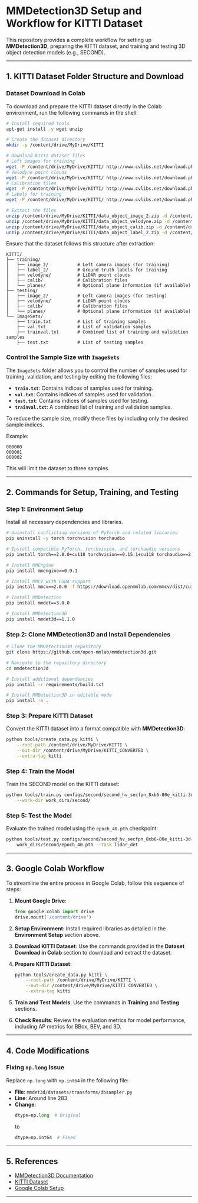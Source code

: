 
# **MMDetection3D Setup and Workflow for KITTI Dataset**

This repository provides a complete workflow for setting up **MMDetection3D**, preparing the KITTI dataset, and training and testing 3D object detection models (e.g., SECOND).

---

## **1. KITTI Dataset Folder Structure and Download**

### **Dataset Download in Colab**
To download and prepare the KITTI dataset directly in the Colab environment, run the following commands in the shell:

```bash
# Install required tools
apt-get install -y wget unzip

# Create the dataset directory
mkdir -p /content/drive/MyDrive/KITTI

# Download KITTI dataset files
# Left images for training
wget -P /content/drive/MyDrive/KITTI/ http://www.cvlibs.net/download.php?file=data_object_image_2.zip
# Velodyne point clouds
wget -P /content/drive/MyDrive/KITTI/ http://www.cvlibs.net/download.php?file=data_object_velodyne.zip
# Calibration files
wget -P /content/drive/MyDrive/KITTI/ http://www.cvlibs.net/download.php?file=data_object_calib.zip
# Labels for training
wget -P /content/drive/MyDrive/KITTI/ http://www.cvlibs.net/download.php?file=data_object_label_2.zip

# Extract the files
unzip /content/drive/MyDrive/KITTI/data_object_image_2.zip -d /content/drive/MyDrive/KITTI
unzip /content/drive/MyDrive/KITTI/data_object_velodyne.zip -d /content/drive/MyDrive/KITTI
unzip /content/drive/MyDrive/KITTI/data_object_calib.zip -d /content/drive/MyDrive/KITTI
unzip /content/drive/MyDrive/KITTI/data_object_label_2.zip -d /content/drive/MyDrive/KITTI
```

Ensure that the dataset follows this structure after extraction:

```plaintext
KITTI/
├── training/
│   ├── image_2/           # Left camera images (for training)
│   ├── label_2/           # Ground truth labels for training
│   ├── velodyne/          # LiDAR point clouds
│   ├── calib/             # Calibration files
│   └── planes/            # Optional plane information (if available)
├── testing/
│   ├── image_2/           # Left camera images (for testing)
│   ├── velodyne/          # LiDAR point clouds
│   ├── calib/             # Calibration files
│   └── planes/            # Optional plane information (if available)
└── ImageSets/
    ├── train.txt          # List of training samples
    ├── val.txt            # List of validation samples
    ├── trainval.txt       # Combined list of training and validation samples
    ├── test.txt           # List of testing samples
```

### **Control the Sample Size with `ImageSets`**
The `ImageSets` folder allows you to control the number of samples used for training, validation, and testing by editing the following files:
- **`train.txt`**: Contains indices of samples used for training.
- **`val.txt`**: Contains indices of samples used for validation.
- **`test.txt`**: Contains indices of samples used for testing.
- **`trainval.txt`**: A combined list of training and validation samples.

To reduce the sample size, modify these files by including only the desired sample indices.

Example:
```plaintext
000000
000001
000002
```

This will limit the dataset to three samples.

---

## **2. Commands for Setup, Training, and Testing**

### **Step 1: Environment Setup**
Install all necessary dependencies and libraries.

```bash
# Uninstall conflicting versions of PyTorch and related libraries
pip uninstall -y torch torchvision torchaudio

# Install compatible PyTorch, torchvision, and torchaudio versions
pip install torch==2.0.0+cu118 torchvision==0.15.1+cu118 torchaudio==2.0.1 --extra-index-url https://download.pytorch.org/whl/cu118

# Install MMEngine
pip install mmengine==0.9.1

# Install MMCV with CUDA support
pip install mmcv==2.0.0 -f https://download.openmmlab.com/mmcv/dist/cu118/torch2.0.0/index.html

# Install MMDetection
pip install mmdet==3.0.0

# Install MMDetection3D
pip install mmdet3d==1.1.0
```

### **Step 2: Clone MMDetection3D and Install Dependencies**

```bash
# Clone the MMDetection3D repository
git clone https://github.com/open-mmlab/mmdetection3d.git

# Navigate to the repository directory
cd mmdetection3d

# Install additional dependencies
pip install -r requirements/build.txt

# Install MMDetection3D in editable mode
pip install -e .
```

### **Step 3: Prepare KITTI Dataset**
Convert the KITTI dataset into a format compatible with **MMDetection3D**:

```bash
python tools/create_data.py kitti \
    --root-path /content/drive/MyDrive/KITTI \
    --out-dir /content/drive/MyDrive/KITTI_CONVERTED \
    --extra-tag kitti
```

### **Step 4: Train the Model**
Train the SECOND model on the KITTI dataset:

```bash
python tools/train.py configs/second/second_hv_secfpn_8xb6-80e_kitti-3d-car.py \
    --work-dir work_dirs/second/
```

### **Step 5: Test the Model**
Evaluate the trained model using the `epoch_40.pth` checkpoint:

```bash
python tools/test.py configs/second/second_hv_secfpn_8xb6-80e_kitti-3d-car.py \
    work_dirs/second/epoch_40.pth --task lidar_det
```

---

## **3. Google Colab Workflow**

To streamline the entire process in Google Colab, follow this sequence of steps:

1. **Mount Google Drive**:
   ```python
   from google.colab import drive
   drive.mount('/content/drive')
   ```

2. **Setup Environment**:
   Install required libraries as detailed in the **Environment Setup** section above.

3. **Download KITTI Dataset**:
   Use the commands provided in the **Dataset Download in Colab** section to download and extract the dataset.

4. **Prepare KITTI Dataset**:
   ```bash
   python tools/create_data.py kitti \
       --root-path /content/drive/MyDrive/KITTI \
       --out-dir /content/drive/MyDrive/KITTI_CONVERTED \
       --extra-tag kitti
   ```

5. **Train and Test Models**:
   Use the commands in **Training** and **Testing** sections.

6. **Check Results**:
   Review the evaluation metrics for model performance, including AP metrics for BBox, BEV, and 3D.

---

## **4. Code Modifications**

### **Fixing `np.long` Issue**
Replace `np.long` with `np.int64` in the following file:
- **File**: `mmdet3d/datasets/transforms/dbsampler.py`
- **Line**: Around line 283
- **Change**:
  ```python
  dtype=np.long  # Original
  ```
  to
  ```python
  dtype=np.int64  # Fixed
  ```

---

## **5. References**
- [MMDetection3D Documentation](https://mmdetection3d.readthedocs.io/en/latest/)
- [KITTI Dataset](http://www.cvlibs.net/datasets/kitti/)
- [Google Colab Setup](https://colab.research.google.com/)

---
